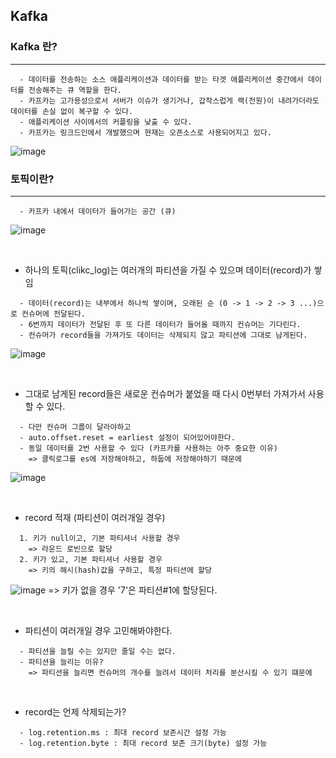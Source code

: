 ## Kafka

### Kafka 란?
---
```
  - 데이터를 전송하는 소스 애플리케이션과 데이터를 받는 타겟 애플리케이션 중간에서 데이터를 전송해주는 큐 역할을 한다.
  - 카프카는 고가용성으로서 서버가 이슈가 생기거나, 갑작스럽게 랙(전원)이 내려가더라도 데이터를 손실 없이 복구할 수 있다.
  - 애플리케이션 사이에서의 커플링을 낮출 수 있다.
  - 카프카는 링크드인에서 개발했으며 현재는 오픈소스로 사용되어지고 있다.
```

![image](https://user-images.githubusercontent.com/76584547/124613926-b35fae00-deae-11eb-92b9-c359226eb8ee.png)


### 토픽이란?
---
```
  - 카프카 내에서 데이터가 들어가는 공간 (큐)
```

![image](https://user-images.githubusercontent.com/76584547/124615205-00904f80-deb0-11eb-9da4-32755e860f11.png)

<br/>

+ 하나의 토픽(clikc_log)는 여러개의 파티션을 가질 수 있으며 데이터(record)가 쌓임
```
  - 데이터(record)는 내부에서 하나씩 쌓이며, 오래된 순 (0 -> 1 -> 2 -> 3 ...)으로 컨슈머에 전달된다.
  - 6번까지 데이터가 전달된 후 또 다른 데이터가 들어올 때까지 컨슈머는 기다린다.
  - 컨슈머가 record들을 가져가도 데이터는 삭제되지 않고 파티션에 그대로 남게된다.
```
![image](https://user-images.githubusercontent.com/76584547/124616233-dd19d480-deb0-11eb-8cc5-6f0bca9eae4c.png)

<br/>

+ 그대로 남게된 record들은 새로운 컨슈머가 붙었을 때 다시 0번부터 가져가서 사용할 수 있다.
```
  - 다만 컨슈머 그룹이 달라야하고
  - auto.offset.reset = earliest 설정이 되어있어야한다.
  - 동일 데이터를 2번 사용할 수 있다 (카프카를 사용하는 아주 중요한 이유)
    => 클릭로그를 es에 저장해야하고, 하둡에 저장해야하기 때문에
```

![image](https://user-images.githubusercontent.com/76584547/124616766-5285a500-deb1-11eb-80f2-af5142dd225c.png)

<br/>

+ record 적재 (파티션이 여러개일 경우)
```
  1. 키가 null이고, 기본 파티셔너 사용할 경우
    => 라운드 로빈으로 할당
  2. 키가 있고, 기본 파티셔너 사용할 경우
    => 키의 해시(hash)값을 구하고, 특정 파티션에 할당
```

![image](https://user-images.githubusercontent.com/76584547/124617338-d17add80-deb1-11eb-8152-2777c58a1fa2.png)
=> 키가 없을 경우 '7'은 파티션#1에 할당된다.


<br/>

+ 파티션이 여러개일 경우 고민해봐야한다.
```
  - 파티션을 늘릴 수는 있지만 줄일 수는 없다.
  - 파티션을 늘리는 이유?
    => 파티션을 늘리면 컨슈머의 개수를 늘려서 데이터 처리를 분산시킬 수 있기 떄문에
```

<br/>

+ record는 언제 삭제되는가?
```
  - log.retention.ms : 최대 record 보존시간 설정 가능
  - log.retention.byte : 최대 record 보존 크기(byte) 설정 가능
```
